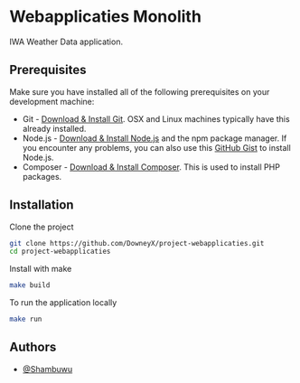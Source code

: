 
# Webapplicaties Monolith

IWA Weather Data application. 


## Prerequisites
Make sure you have installed all of the following prerequisites on your development machine:
* Git - [Download & Install Git](https://git-scm.com/downloads). OSX and Linux machines typically have this already installed.
* Node.js - [Download & Install Node.js](https://nodejs.org/en/download/) and the npm package manager. If you encounter any problems, you can also use this [GitHub Gist](https://gist.github.com/isaacs/579814) to install Node.js.
* Composer - [Download & Install Composer](https://getcomposer.org/download/). This is used to install PHP packages.

## Installation

Clone the project
```bash
git clone https://github.com/DowneyX/project-webapplicaties.git
cd project-webapplicaties
```

Install with make

```bash
make build
```

To run the application locally
```bash
make run
```
    
## Authors

- [@Shambuwu](https://www.github.com/Shambuwu)

